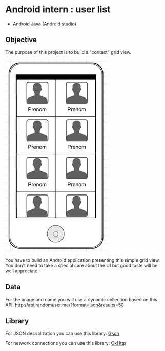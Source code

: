 # Android intern : user list

* Android Java (Android studio)

## Objective

The purpose of this project is to build a "contact" grid view.

![](android_user_gridview.png)

You have to build an Android application presenting this simple grid view. You don't need to take a special care about the UI but good taste will be well appreciate.

## Data
For the image and name you will use a dynamic collection based on this API: http://api.randomuser.me/?format=json&results=50

## Library

For JSON desrialization you can use this library: [Gson](https://github.com/google/gson)

For network connections you can use this library: [OkHttp](http://square.github.io/okhttp/)
